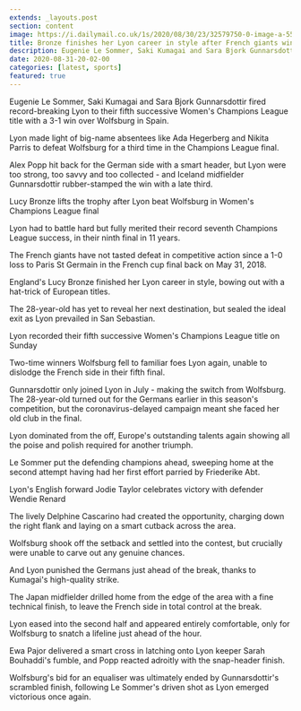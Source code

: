 ```yaml
---
extends: _layouts.post
section: content
image: https://i.dailymail.co.uk/1s/2020/08/30/23/32579750-0-image-a-55_1598827033397.jpg 
title: Bronze finishes her Lyon career in style after French giants win Womens Champions League final 
description: Eugenie Le Sommer, Saki Kumagai and Sara Bjork Gunnarsdottir fired record-breaking Lyon to their fifth successive Womens Champions League title with a 3-1 win over Wolfsburg in Spain. 
date: 2020-08-31-20-02-00 
categories: [latest, sports] 
featured: true 
--- 
```

Eugenie Le Sommer, Saki Kumagai and Sara Bjork Gunnarsdottir fired record-breaking Lyon to their fifth successive Women's Champions League title with a 3-1 win over Wolfsburg in Spain.

Lyon made light of big-name absentees like Ada Hegerberg and Nikita Parris to defeat Wolfsburg for a third time in the Champions League final.

Alex Popp hit back for the German side with a smart header, but Lyon were too strong, too savvy and too collected - and Iceland midfielder Gunnarsdottir rubber-stamped the win with a late third.

 Lucy Bronze lifts the trophy after Lyon beat Wolfsburg in Women's Champions League final

Lyon had to battle hard but fully merited their record seventh Champions League success, in their ninth final in 11 years.

The French giants have not tasted defeat in competitive action since a 1-0 loss to Paris St Germain in the French cup final back on May 31, 2018.

England's Lucy Bronze finished her Lyon career in style, bowing out with a hat-trick of European titles.

The 28-year-old has yet to reveal her next destination, but sealed the ideal exit as Lyon prevailed in San Sebastian. 

Lyon recorded their fifth successive Women's Champions League title on Sunday

Two-time winners Wolfsburg fell to familiar foes Lyon again, unable to dislodge the French side in their fifth final.

Gunnarsdottir only joined Lyon in July - making the switch from Wolfsburg. The 28-year-old turned out for the Germans earlier in this season's competition, but the coronavirus-delayed campaign meant she faced her old club in the final.

Lyon dominated from the off, Europe's outstanding talents again showing all the poise and polish required for another triumph.

Le Sommer put the defending champions ahead, sweeping home at the second attempt having had her first effort parried by Friederike Abt. 

Lyon's English forward Jodie Taylor celebrates victory with defender Wendie Renard

The lively Delphine Cascarino had created the opportunity, charging down the right flank and laying on a smart cutback across the area.

Wolfsburg shook off the setback and settled into the contest, but crucially were unable to carve out any genuine chances.

And Lyon punished the Germans just ahead of the break, thanks to Kumagai's high-quality strike.

The Japan midfielder drilled home from the edge of the area with a fine technical finish, to leave the French side in total control at the break.

Lyon eased into the second half and appeared entirely comfortable, only for Wolfsburg to snatch a lifeline just ahead of the hour.

Ewa Pajor delivered a smart cross in latching onto Lyon keeper Sarah Bouhaddi's fumble, and Popp reacted adroitly with the snap-header finish.

Wolfsburg's bid for an equaliser was ultimately ended by Gunnarsdottir's scrambled finish, following Le Sommer's driven shot as Lyon emerged victorious once again.

